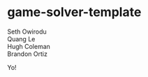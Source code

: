 # game-solver-template

Seth Owirodu <br />
Quang Le <br />
Hugh Coleman <br />
Brandon Ortiz <br />

Yo!